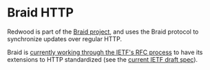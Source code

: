 # Braid HTTP

Redwood is part of the [Braid project](https://braid.org), and uses the Braid protocol to synchronize updates over regular HTTP.

Braid is [currently working through the IETF's RFC process](https://github.com/braid-org/braid-spec) to have its extensions to HTTP standardized (see the [current IETF draft spec](https://datatracker.ietf.org/doc/html/draft-toomim-httpbis-braid-http)).
